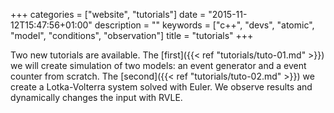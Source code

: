 +++
categories = ["website", "tutorials"]
date = "2015-11-12T15:47:56+01:00"
description = ""
keywords = ["c++", "devs", "atomic", "model", "conditions", "observation"]
title = "tutorials"
+++

Two new tutorials are available. The [first]({{< ref "tutorials/tuto-01.md" >}})
we will create simulation of two models: an event generator and a event counter
from scratch. The [second]({{< ref "tutorials/tuto-02.md" >}}) we create a
Lotka-Volterra system solved with Euler. We observe results and dynamically
changes the input with RVLE.